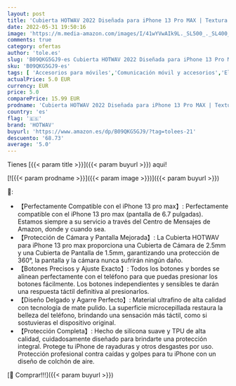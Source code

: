 ```yaml
---
layout: post
title: 'Cubierta HOTWAV 2022 Diseñada para iPhone 13 Pro MAX | Textura Suave | Parte Trasera Color Mate Translúcida | Anti-Rayaduras | Anti-Polvo | Ajuste Exacto para iPhone 13 Pro MAX 6.7" - Rosa'
date: 2022-05-31 19:50:16
image: 'https://m.media-amazon.com/images/I/41wYVwAIk9L._SL500_._SL400_.jpg'
comments: true
category: ofertas
author: 'tole.es'
slug: 'B09QKG5GJ9-es Cubierta HOTWAV 2022 Diseñada para iPhone 13 Pro MAX |...'
sku: 'B09QKG5GJ9-es'
tags: [ 'Accesorios para móviles','Comunicación móvil y accesorios','Electrónica','Fundas y carcasas para teléfonos móviles','Paquetes de fundas y carcasas para teléfonos móviles','hotwav','iphone','🇪🇸', ]
actualPrice: 5.0 EUR
currency: EUR
price: 5.0
comparePrice: 15.99 EUR
prodname: 'Cubierta HOTWAV 2022 Diseñada para iPhone 13 Pro MAX | Textura Suave | Parte Trasera Color Mate Translúcida | Anti-Rayaduras | Anti-Polvo | Ajuste Exacto para iPhone 13 Pro MAX 6.7" - Rosa'
country: 'es'
flag: '🇪🇸'
brand: 'HOTWAV'
buyurl: 'https://www.amazon.es/dp/B09QKG5GJ9/?tag=tolees-21'
descuento: '68.73'
average: '5.0'
---
```


Tienes [{{< param title >}}]({{< param buyurl >}}) aqui!

[![{{< param prodname >}}]({{< param image >}})]({{< param buyurl >}})

🔎:

- 【Perfectamente Compatible con el iPhone 13 pro max】: Perfectamente compatible con el iPhone 13 pro max (pantalla de 6.7 pulgadas). Estamos siempre a su servicio a través del Centro de Mensajes de Amazon, donde y cuando sea.
- 【Protección de Cámara y Pantalla Mejorada】: La Cubierta HOTWAV para iPhone 13 pro max proporciona una Cubierta de Cámara de 2.5mm y una Cubierta de Pantalla de 1.5mm, garantizando una protección de 360°, la pantalla y la cámara nunca sufrirán ningún daño.
- 【Botones Precisos y Ajuste Exacto】: Todos los botones y bordes se alinean perfectamente con el teléfono para que puedas presionar los botones fácilmente. Los botones independientes y sensibles te darán una respuesta táctil definitiva al presionarlos.
- 【Diseño Delgado y Agarre Perfecto】: Material ultrafino de alta calidad con tecnología de mate pulido. La superficie microcepillada restaura la belleza del teléfono, brindando una sensación más táctil, como si sostuvieras el dispositivo original.
- 【Protección Completa】: Hecho de silicona suave y TPU de alta calidad, cuidadosamente diseñado para brindarte una protección integral. Protege tu iPhone de rayaduras y otros desgastes por uso. Protección profesional contra caídas y golpes para tu iPhone con un diseño de colchón de aire.

[🛒 Comprar!!!]({{< param buyurl >}})
